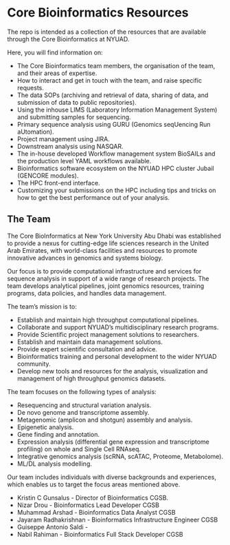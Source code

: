 # Core Bioinformatics Resources
The repo is intended as a collection of the resources that are available through the Core Bioinformatics at NYUAD.

Here, you will find information on:

- The Core Bioinformatics team members, the organisation of the team, and their areas of expertise.
- How to interact and get in touch with the team, and raise specific requests.
- The data SOPs (archiving and retrieval of data, sharing of data, and submission of data to public repositories).
- Using the inhouse LIMS (Laboratory Information Management System) and submitting samples for sequencing.
- Primary sequence analysis using GURU (Genomics seqUencing Run aUtomation).
- Project management using JIRA.
- Downstream analysis using NASQAR.
- The in-house developed Workflow management system BioSAILs and the production level YAML workflows available.
- Bioinformatics software ecosystem on the NYUAD HPC cluster Jubail (GENCORE modules).
- The HPC front-end interface.
- Customizing your submissions on the HPC including tips and tricks on how to get the best performance out of your analysis.



## The Team

The Core BioInformatics at New York University Abu Dhabi was established to provide a nexus for cutting-edge life sciences research in the United Arab Emirates, with world-class facilities and resources to promote innovative advances in genomics and systems biology.

Our focus is to provide computational infrastructure and services for sequence analysis in support of a wide range of research projects. The team develops analytical pipelines, joint genomics resources, training programs, data policies, and handles data management.

The team’s mission is to:
- Establish and maintain high throughput computational pipelines.
- Collaborate and support NYUAD’s multidisciplinary research programs.
- Provide Scientific project management solutions to researchers.
- Establish and maintain data management solutions.
- Provide expert scientific consultation and advice.
- Bioinformatics training and personal development to the wider NYUAD community.
- Develop new tools and resources for the analysis, visualization and management of high throughput genomics datasets.

The team focuses on the following types of analysis:
- Resequencing and structural variation analysis.
- De novo genome and transcriptome assembly.
- Metagenomic (amplicon and shotgun) assembly and analysis.
- Epigenetic analysis.
- Gene finding and annotation.
- Expression analysis (differential gene expression and transcriptome profiling) on whole and Single Cell RNAseq.
- Integrative genomics analysis (scRNA, scATAC, Proteome, Metabolome).
- ML/DL analysis modelling.

Our team includes individuals with diverse backgrounds and experiences, which enables us to target the focus areas mentioned above.

- Kristin C Gunsalus - Director of Bioinformatics CGSB.
- Nizar Drou - Bioinformatics Lead Developer CGSB
- Muhammad Arshad - Bioinformatics Data Analyst CGSB
- Jayaram Radhakrishnan - Bioinformatics Infrastructure Engineer CGSB
- Guiseppe Antonio Saldi - 
- Nabil Rahiman - Bioinformatics Full Stack Developer CGSB



















